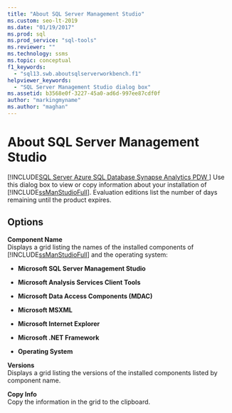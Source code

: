 ```yaml
---
title: "About SQL Server Management Studio"
ms.custom: seo-lt-2019
ms.date: "01/19/2017"
ms.prod: sql
ms.prod_service: "sql-tools"
ms.reviewer: ""
ms.technology: ssms
ms.topic: conceptual
f1_keywords: 
  - "sql13.swb.aboutsqlserverworkbench.f1"
helpviewer_keywords: 
  - "SQL Server Management Studio dialog box"
ms.assetid: b3568e0f-3227-45a0-ad6d-997ee87cdf0f
author: "markingmyname"
ms.author: "maghan"
---
```

# About SQL Server Management Studio
[!INCLUDE[SQL Server Azure SQL Database Synapse Analytics PDW ](../../includes/applies-to-version/sql-asdb-asdbmi-asdw-pdw.md)]
Use this dialog box to view or copy information about your installation of [!INCLUDE[ssManStudioFull](../../includes/ssmanstudiofull-md.md)]. Evaluation editions list the number of days remaining until the product expires.  
  
## Options  
**Component Name**  
Displays a grid listing the names of the installed components of [!INCLUDE[ssManStudioFull](../../includes/ssmanstudiofull-md.md)] and the operating system:  
  
-   **Microsoft SQL Server Management Studio**  
  
-   **Microsoft Analysis Services Client Tools**  
  
-   **Microsoft Data Access Components (MDAC)**  
  
-   **Microsoft MSXML**  
  
-   **Microsoft Internet Explorer**  
  
-   **Microsoft .NET Framework**  
  
-   **Operating System**  
  
**Versions**  
Displays a grid listing the versions of the installed components listed by component name.  
  
**Copy Info**  
Copy the information in the grid to the clipboard.  
  
